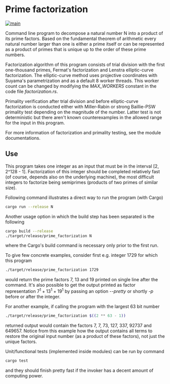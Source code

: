 # Prime factorization

[![main](https://github.com/elmomoilanen/prime-factorization/actions/workflows/main.yml/badge.svg)](https://github.com/elmomoilanen/prime-factorization/actions/workflows/main.yml)

Command line program to decompose a natural number N into a product of its prime factors. Based on the fundamental theorem of arithmetic every natural number larger than one is either a prime itself or can be represented as a product of primes that is unique up to the order of these prime numbers.

Factorization algorithm of this program consists of trial division with the first one-thousand primes, Fermat's factorization and Lenstra elliptic-curve factorization. The elliptic-curve method uses projective coordinates with Suyama's parametrization and as a default 8 worker threads. This worker count can be changed by modifying the *MAX_WORKERS* constant in the code file *factorization.rs*.

Primality verification after trial division and before elliptic-curve factorization is conducted either with Miller-Rabin or strong Baillie-PSW primality test depending on the magnitude of the number. Latter test is not deterministic but there aren't known counterexamples in the allowed range for the input in this program.

For more information of factorization and primality testing, see the module documentations.

## Use ##

This program takes one integer as an input that must be in the interval [2, 2^128 - 1]. Factorization of this integer should be completed relatively fast (of course, depends also on the underlying machine), the most difficult integers to factorize being semiprimes (products of two primes of similar size).

Following command illustrates a direct way to run the program (with Cargo)

```bash
cargo run --release N
```

Another usage option in which the build step has been separated is the following

```bash
cargo build --release
./target/release/prime_factorization N
```

where the Cargo's build command is necessary only prior to the first run.

To give few concrete examples, consider first e.g. integer 1729 for which this program

```bash
./target/release/prime_factorization 1729
```

would return the prime factors 7, 13 and 19 printed on single line after the command. It's also possible to get the output printed as factor representation $7^1 + 13^1 + 19^1$ by passing an option *--pretty* or shortly *-p* before or after the integer.

For another example, if calling the program with the largest 63 bit number

```bash
./target/release/prime_factorization $((2 ** 63 - 1))
```

returned output would contain the factors 7, 7, 73, 127, 337, 92737 and 649657. Notice from this example how the output contains all terms to restore the original input number (as a product of these factors), not just the unique factors.

Unit/functional tests (implemented inside modules) can be run by command

```bash
cargo test
```

and they should finish pretty fast if the invoker has a decent amount of computing power.
